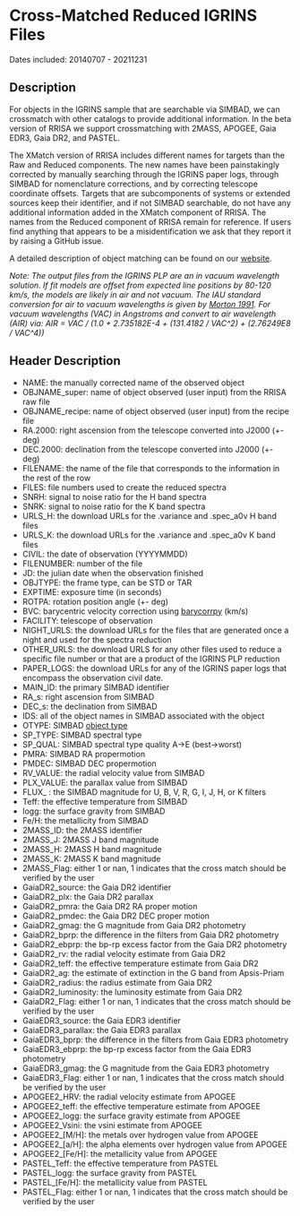 # Cross-Matched Reduced IGRINS Files

Dates included: 20140707 - 20211231

## Description

For objects in the IGRINS sample that are searchable via SIMBAD, we can crossmatch with other catalogs to provide additional information. In the beta version of RRISA we support crossmatching with 2MASS, APOGEE, Gaia EDR3, Gaia DR2, and PASTEL.

The XMatch version of RRISA includes different names for targets than the Raw and Reduced components. The new names have been painstakingly corrected by manually searching through the IGRINS paper logs, through SIMBAD for nomenclature corrections, and by correcting telescope coordinate offsets. Targets that are subcomponents of systems or extended sources keep their identifier, and if not SIMBAD searchable, do not have any additional information added in the XMatch component of RRISA. The names from the Reduced component of RRISA remain for reference. If users find anything that appears to be a misidentification we ask that they report it by raising a GitHub issue.

A detailed description of object matching can be found on our [website](https://RRISA.github.io/).

_Note: The output files from the IGRINS PLP are an in vacuum wavelength solution. If fit models are offset from expected line positions by 80-120 km/s, the models are likely in air and not vacuum. The IAU standard conversion for air to vacuum wavelengths is given by [Morton 1991](https://ui.adsabs.harvard.edu/abs/1991ApJS...77..119M/abstract). For vacuum wavelengths (VAC) in Angstroms and convert to air wavelength (AIR) via: AIR = VAC / (1.0 + 2.735182E-4 + (131.4182 / VAC^2) + (2.76249E8 / VAC^4))_

## Header Description
- NAME: the manually corrected name of the observed object
- OBJNAME_super: name of object observed (user input) from the RRISA raw file
- OBJNAME_recipe: name of object observed (user input) from the recipe file
- RA.2000: right ascension from the telescope converted into J2000 (+- deg)
- DEC.2000: declination from the telescope converted into J2000 (+- deg)
- FILENAME: the name of the file that corresponds to the information in the rest of the row
- FILES: file numbers used to create the reduced spectra
- SNRH: signal to noise ratio for the H band spectra
- SNRK: signal to noise ratio for the K band spectra
- URLS_H: the download URLs for the .variance and .spec_a0v H band files
- URLS_K: the download URLs for the .variance and .spec_a0v K band files
- CIVIL: the date of observation (YYYYMMDD)
- FILENUMBER: number of the file
- JD: the julian date when the observation finished
- OBJTYPE: the frame type, can be STD or TAR
- EXPTIME: exposure time (in seconds)
- ROTPA: rotation position angle (+- deg)
- BVC: barycentric velocity correction using [barycorrpy](https://github.com/shbhuk/barycorrpy) (km/s)
- FACILITY: telescope of observation
- NIGHT_URLS: the download URLs for the files that are generated once a night and used for the spectra reduction
- OTHER_URLS: the download URLS for any other files used to reduce a specific file number or that are a product of the IGRINS PLP reduction
- PAPER_LOGS: the download URLs for any of the IGRINS paper logs that encompass the observation civil date.
- MAIN_ID: the primary SIMBAD identifier
- RA_s: right ascension from SIMBAD
- DEC_s: the declination from SIMBAD
- IDS: all of the object names in SIMBAD associated with the object
- OTYPE: SIMBAD [object type](https://simbad.u-strasbg.fr/simbad/sim-display?data=otypes)
- SP_TYPE: SIMBAD spectral type
- SP_QUAL: SIMBAD spectral type quality A->E (best->worst)
- PMRA: SIMBAD RA propermotion
- PMDEC: SIMBAD DEC propermotion  
- RV_VALUE: the radial velocity value from SIMBAD
- PLX_VALUE: the parallax value from SIMBAD
- FLUX_ : the SIMBAD magnitude for U, B, V, R, G, I, J, H, or K filters
- Teff: the effective temperature from SIMBAD
- logg: the surface gravity from SIMBAD
- Fe/H: the metallicity from SIMBAD
- 2MASS_ID: the 2MASS identifier
- 2MASS_J: 2MASS J band magnitude
- 2MASS_H: 2MASS H band magnitude
- 2MASS_K: 2MASS K band magnitude
- 2MASS_Flag: either 1 or nan, 1 indicates that the cross match should be verified by the user
- GaiaDR2_source: the Gaia DR2 identifier
- GaiaDR2_plx: the Gaia DR2 parallax
- GaiaDR2_pmra: the Gaia DR2 RA proper motion
- GaiaDR2_pmdec: the Gaia DR2 DEC proper motion
- GaiaDR2_gmag: the G magnitude from Gaia DR2 photometry
- GaiaDR2_bprp: the difference in the filters from Gaia DR2 photometry
- GaiaDR2_ebprp: the bp-rp excess factor from the Gaia DR2 photometry
- GaiaDR2_rv: the radial velocity estimate from Gaia DR2
- GaiaDR2_teff: the effective temperature estimate from Gaia DR2
- GaiaDR2_ag: the estimate of extinction in the G band from Apsis-Priam
- GaiaDR2_radius: the radius estimate from Gaia DR2
- GaiaDR2_luminosity: the luminosity estimate from Gaia DR2
- GaiaDR2_Flag: either 1 or nan, 1 indicates that the cross match should be verified by the user
- GaiaEDR3_source: the Gaia EDR3 identifier
- GaiaEDR3_parallax: the Gaia EDR3 parallax
- GaiaEDR3_bprp: the difference in the filters from Gaia EDR3 photometry
- GaiaEDR3_ebprp: the bp-rp excess factor from the Gaia EDR3 photometry
- GaiaEDR3_gmag: the G magnitude from the Gaia EDR3 photometry
- GaiaEDR3_Flag: either 1 or nan, 1 indicates that the cross match should be verified by the user
- APOGEE2_HRV: the radial velocity estimate from APOGEE
- APOGEE2_teff: the effective temperature estimate from APOGEE
- APOGEE2_logg: the surface gravity estimate from APOGEE
- APOGEE2_Vsini: the vsini estimate from APOGEE
- APOGEE2_[M/H]: the metals over hydrogen value from APOGEE
- APOGEE2_[a/H]: the alpha elements over hydrogen value from APOGEE
- APOGEE2_[Fe/H]: the metallicity value from APOGEE
- PASTEL_Teff: the effective temperature from PASTEL
- PASTEL_logg: the surface gravity from PASTEL
- PASTEL_[Fe/H]: the metallicity value from PASTEL
- PASTEL_Flag: either 1 or nan, 1 indicates that the cross match should be verified by the user
